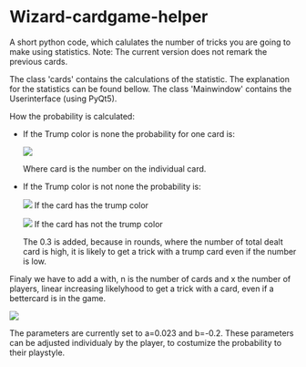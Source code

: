 # Wizard-cardgame-helper
A short python code, which calulates the number of tricks you are going to make using statistics. 
Note: The current version does not remark the previous cards.

The class 'cards' contains the calculations of the statistic. The explanation for the statistics can be found bellow.
The class 'Mainwindow' contains the Userinterface (using PyQt5).

How the probability is calculated:
- If the Trump color is none the probability for one card is:

    <img src="https://render.githubusercontent.com/render/math?math=P=\biggl(\product_{i=0}^{17-card}\frac{42-i-card}{59-i}\biggr)">
  
  Where card is the number on the individual card.
  
- If the Trump color is not none the probability is:
  
    <img src="https://render.githubusercontent.com/render/math?math=P=\biggl(\product_{i=0}^{17-card}\frac{42-i-card}{59-i} %2B 0.3 \biggr)">   If the card has the trump color
    
    <img src="https://render.githubusercontent.com/render/math?math=P=\biggl(\product_{i=0}^{17-card}\frac{29-i-card}{59-i} \biggr)">   If the card has not the trump color

  The 0.3 is added, because in rounds, where the number of total dealt card is high, it is likely to get a trick with a trump card even if the number is low.
  
 Finaly we have to add a with, n is the number of cards and x the number of players, linear increasing likelyhood to get a trick with a card, even if a bettercard is in the game.
 
   <img src="https://render.githubusercontent.com/render/math?math=P_{new}=P_{old} %2B m(n\cdot x) %2B b"> 
   
The parameters are currently set to a=0.023 and b=-0.2. These parameters can be adjusted individualy by the player, to costumize the probability to their playstyle.
   
  
